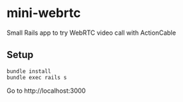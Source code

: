 # mini-webrtc

Small Rails app to try WebRTC video call with ActionCable

## Setup

```
bundle install
bundle exec rails s
```

Go to http://localhost:3000

